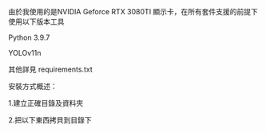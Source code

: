 由於我使用的是NVIDIA Geforce RTX 3080TI 顯示卡，在所有套件支援的前提下使用以下版本工具

Python 3.9.7

YOLOv11n

其他詳見 requirements.txt

安裝方式概述：

1.建立正確目錄及資料夾

2.把以下東西拷貝到目錄下


